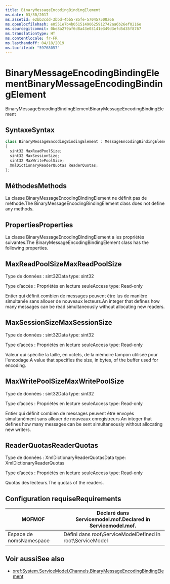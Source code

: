 ```yaml
---
title: BinaryMessageEncodingBindingElement
ms.date: 03/30/2017
ms.assetid: e2bb3cdd-3bbd-4bb5-85fe-570457500a66
ms.openlocfilehash: e0551e7b4b05151490625912742aa6b26ef0216e
ms.sourcegitcommit: 0be8a279af6d8a43e03141e349d3efd5d35f8767
ms.translationtype: HT
ms.contentlocale: fr-FR
ms.lasthandoff: 04/18/2019
ms.locfileid: "59768057"
---
```

# <a name="binarymessageencodingbindingelement"></a><span data-ttu-id="812db-102">BinaryMessageEncodingBindingElement</span><span class="sxs-lookup"><span data-stu-id="812db-102">BinaryMessageEncodingBindingElement</span></span>
<span data-ttu-id="812db-103">BinaryMessageEncodingBindingElement</span><span class="sxs-lookup"><span data-stu-id="812db-103">BinaryMessageEncodingBindingElement</span></span>  
  
## <a name="syntax"></a><span data-ttu-id="812db-104">Syntaxe</span><span class="sxs-lookup"><span data-stu-id="812db-104">Syntax</span></span>  
  
```csharp  
class BinaryMessageEncodingBindingElement : MessageEncodingBindingElement  
{  
  sint32 MaxReadPoolSize;  
  sint32 MaxSessionSize;  
  sint32 MaxWritePoolSize;  
  XmlDictionaryReaderQuotas ReaderQuotas;  
};  
```  
  
## <a name="methods"></a><span data-ttu-id="812db-105">Méthodes</span><span class="sxs-lookup"><span data-stu-id="812db-105">Methods</span></span>  
 <span data-ttu-id="812db-106">La classe BinaryMessageEncodingBindingElement ne définit pas de méthode.</span><span class="sxs-lookup"><span data-stu-id="812db-106">The BinaryMessageEncodingBindingElement class does not define any methods.</span></span>  
  
## <a name="properties"></a><span data-ttu-id="812db-107">Properties</span><span class="sxs-lookup"><span data-stu-id="812db-107">Properties</span></span>  
 <span data-ttu-id="812db-108">La classe BinaryMessageEncodingBindingElement a les propriétés suivantes.</span><span class="sxs-lookup"><span data-stu-id="812db-108">The BinaryMessageEncodingBindingElement class has the following properties.</span></span>  
  
## <a name="maxreadpoolsize"></a><span data-ttu-id="812db-109">MaxReadPoolSize</span><span class="sxs-lookup"><span data-stu-id="812db-109">MaxReadPoolSize</span></span>  
 <span data-ttu-id="812db-110">Type de données : sint32</span><span class="sxs-lookup"><span data-stu-id="812db-110">Data type: sint32</span></span>  
  
 <span data-ttu-id="812db-111">Type d’accès : Propriétés en lecture seule</span><span class="sxs-lookup"><span data-stu-id="812db-111">Access type: Read-only</span></span>  
  
 <span data-ttu-id="812db-112">Entier qui définit combien de messages peuvent être lus de manière simultanée sans allouer de nouveaux lecteurs.</span><span class="sxs-lookup"><span data-stu-id="812db-112">An integer that defines how many messages can be read simultaneously without allocating new readers.</span></span>  
  
## <a name="maxsessionsize"></a><span data-ttu-id="812db-113">MaxSessionSize</span><span class="sxs-lookup"><span data-stu-id="812db-113">MaxSessionSize</span></span>  
 <span data-ttu-id="812db-114">Type de données : sint32</span><span class="sxs-lookup"><span data-stu-id="812db-114">Data type: sint32</span></span>  
  
 <span data-ttu-id="812db-115">Type d’accès : Propriétés en lecture seule</span><span class="sxs-lookup"><span data-stu-id="812db-115">Access type: Read-only</span></span>  
  
 <span data-ttu-id="812db-116">Valeur qui spécifie la taille, en octets, de la mémoire tampon utilisée pour l'encodage.</span><span class="sxs-lookup"><span data-stu-id="812db-116">A value that specifies the size, in bytes, of the buffer used for encoding.</span></span>  
  
## <a name="maxwritepoolsize"></a><span data-ttu-id="812db-117">MaxWritePoolSize</span><span class="sxs-lookup"><span data-stu-id="812db-117">MaxWritePoolSize</span></span>  
 <span data-ttu-id="812db-118">Type de données : sint32</span><span class="sxs-lookup"><span data-stu-id="812db-118">Data type: sint32</span></span>  
  
 <span data-ttu-id="812db-119">Type d’accès : Propriétés en lecture seule</span><span class="sxs-lookup"><span data-stu-id="812db-119">Access type: Read-only</span></span>  
  
 <span data-ttu-id="812db-120">Entier qui définit combien de messages peuvent être envoyés simultanément sans allouer de nouveaux enregistreurs.</span><span class="sxs-lookup"><span data-stu-id="812db-120">An integer that defines how many messages can be sent simultaneously without allocating new writers.</span></span>  
  
## <a name="readerquotas"></a><span data-ttu-id="812db-121">ReaderQuotas</span><span class="sxs-lookup"><span data-stu-id="812db-121">ReaderQuotas</span></span>  
 <span data-ttu-id="812db-122">Type de données : XmlDictionaryReaderQuotas</span><span class="sxs-lookup"><span data-stu-id="812db-122">Data type: XmlDictionaryReaderQuotas</span></span>  
  
 <span data-ttu-id="812db-123">Type d’accès : Propriétés en lecture seule</span><span class="sxs-lookup"><span data-stu-id="812db-123">Access type: Read-only</span></span>  
  
 <span data-ttu-id="812db-124">Quotas des lecteurs.</span><span class="sxs-lookup"><span data-stu-id="812db-124">The quotas of the readers.</span></span>  
  
## <a name="requirements"></a><span data-ttu-id="812db-125">Configuration requise</span><span class="sxs-lookup"><span data-stu-id="812db-125">Requirements</span></span>  
  
|<span data-ttu-id="812db-126">MOF</span><span class="sxs-lookup"><span data-stu-id="812db-126">MOF</span></span>|<span data-ttu-id="812db-127">Déclaré dans Servicemodel.mof.</span><span class="sxs-lookup"><span data-stu-id="812db-127">Declared in Servicemodel.mof.</span></span>|  
|---------|-----------------------------------|  
|<span data-ttu-id="812db-128">Espace de noms</span><span class="sxs-lookup"><span data-stu-id="812db-128">Namespace</span></span>|<span data-ttu-id="812db-129">Défini dans root\ServiceModel</span><span class="sxs-lookup"><span data-stu-id="812db-129">Defined in root\ServiceModel</span></span>|  
  
## <a name="see-also"></a><span data-ttu-id="812db-130">Voir aussi</span><span class="sxs-lookup"><span data-stu-id="812db-130">See also</span></span>

- <xref:System.ServiceModel.Channels.BinaryMessageEncodingBindingElement>
